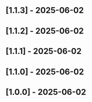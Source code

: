 ## [1.1.3] - 2025-06-02



## [1.1.2] - 2025-06-02



## [1.1.1] - 2025-06-02



## [1.1.0] - 2025-06-02



## [1.0.0] - 2025-06-02

